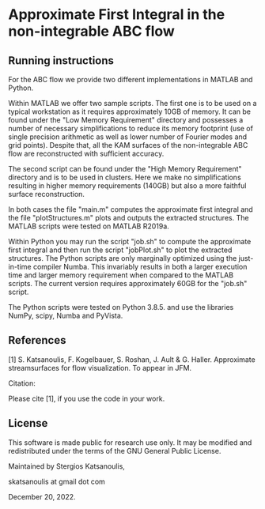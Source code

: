 # Approximate First Integral in the non-integrable ABC flow

## Running instructions

For the ABC flow we provide two different implementations in MATLAB and Python.

Within MATLAB we offer two sample scripts. The first one is to be used on a typical workstation as it requires approximately 10GB of memory. It can be found under the "Low Memory Requirement" directory and possesses a number of necessary simplifications to reduce its memory footprint (use of single precision arithmetic as well as lower number of Fourier modes and grid points). Despite that, all the KAM surfaces of the non-integrable ABC flow are reconstructed with sufficient accuracy.

The second script can be found under the "High Memory Requirement" directory and is to be used in clusters. Here we make no simplifications resulting in higher memory requirements (140GB) but also a more faithful surface reconstruction.

In both cases the file "main.m" computes the approximate first integral and the file "plotStructures.m" plots and outputs the extracted structures. The MATLAB scripts were tested on MATLAB R2019a.

Within Python you may run the script "job.sh" to compute the approximate first integral and then run the script "jobPlot.sh" to plot the extracted structures. The Python scripts are only marginally optimized using the just-in-time compiler Numba. This invariably results in both a larger execution time and larger memory requirement when compared to the MATLAB scripts. The current version requires approximately 60GB for the "job.sh" script.

The Python scripts were tested on Python 3.8.5. and use the libraries NumPy, scipy, Numba and PyVista.

## References
[1] S. Katsanoulis, F. Kogelbauer, S. Roshan, J. Ault & G. Haller. Approximate streamsurfaces for flow visualization. To appear in JFM.

Citation:

Please cite [1], if you use the code in your work.

## License

This software is made public for research use only. It may be modified and redistributed under the terms of the GNU General Public License.

Maintained by Stergios Katsanoulis,

skatsanoulis at gmail dot com

December 20, 2022.
